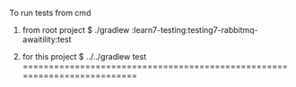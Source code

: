 To run tests from cmd
 1. from root project
  $ ./gradlew :learn7-testing:testing7-rabbitmq-awaitility:test

 2. for this project
  $ ../../gradlew test
=========================================================================

